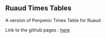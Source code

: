 ## Ruaud Times Tables

A version of Penpenic Times Table for Ruaud

Link to the github pages : [here](https://alexandre-borghi.github.io/RuaudTimesTable/)